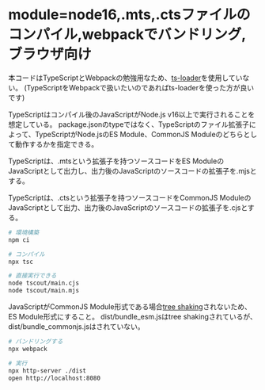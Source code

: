 # module=node16,.mts,.ctsファイルのコンパイル,webpackでバンドリング,ブラウザ向け

本コードはTypeScriptとWebpackの勉強用なため、[ts-loader](https://github.com/TypeStrong/ts-loader)を使用していない。
(TypeScriptをWebpackで扱いたいのであればts-loaderを使った方が良いです)

TypeScriptはコンパイル後のJavaScriptがNode.js v16以上で実行されることを想定している。
package.jsonのtypeではなく、TypeScriptのファイル拡張子によって、TypeScriptがNode.jsのES Module、CommonJS Moduleのどちらとして動作するかを指定できる。

TypeScriptは、.mtsという拡張子を持つソースコードをES ModuleのJavaScriptとして出力し、出力後のJavaScriptのソースコードの拡張子を.mjsとする。

TypeScriptは、.ctsという拡張子を持つソースコードをCommonJS ModuleのJavaScriptとして出力、出力後のJavaScriptのソースコードの拡張子を.cjsとする。

```bash
# 環境構築
npm ci

# コンパイル
npx tsc

# 直接実行できる
node tscout/main.cjs
node tscout/main.mjs
```

JavaScriptがCommonJS Module形式である場合[tree shaking](https://developer.mozilla.org/ja/docs/Glossary/Tree_shaking)されないため、ES Module形式にすること。
dist/bundle_esm.jsはtree shakingされているが、dist/bundle_commonjs.jsはされていない。

```bash
# バンドリングする
npx webpack

# 実行
npx http-server ./dist
open http://localhost:8080
```